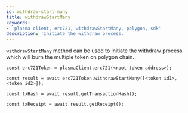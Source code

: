 ```yaml
---
id: withdraw-start-many
title: withdrawStartMany
keywords: 
- 'plasma client, erc721, withdrawStartMany, polygon, sdk'
description: 'Initiate the withdraw process.'
---
```


`withdrawStartMany` method can be used to initiate the withdraw process which will burn the multiple token on polygon chain.

```
const erc721Token = plasmaClient.erc721(<root token address>);

const result = await erc721Token.withdrawStartMany([<token id1>, <token id2>]);

const txHash = await result.getTransactionHash();

const txReceipt = await result.getReceipt();

```

